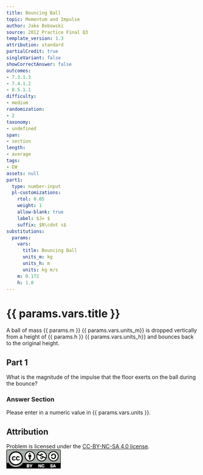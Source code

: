 ```yaml
---
title: Bouncing Ball
topic: Momentum and Impulse
author: Jake Bobowski
source: 2012 Practice Final Q3
template_version: 1.3
attribution: standard
partialCredit: true
singleVariant: false
showCorrectAnswer: false
outcomes:
- 7.3.1.3
- 7.4.1.2
- 8.5.1.1
difficulty:
- medium
randomization:
- 2
taxonomy:
- undefined
span:
- section
length:
- average
tags:
- EW
assets: null
part1:
  type: number-input
  pl-customizations:
    rtol: 0.05
    weight: 1
    allow-blank: true
    label: $J= $
    suffix: $N\cdot s$
substitutions:
  params:
    vars:
      title: Bouncing Ball
      units_m: kg
      units_h: m
      units: kg m/s
    m: 0.172
    h: 1.0
---
```

# {{ params.vars.title }}
A ball of mass {{ params.m }} {{ params.vars.units_m}} is dropped vertically from a height of {{ params.h }} {{ params.vars.units_h}} and bounces back to the original height.

## Part 1

What is the magnitude of the impulse that the floor exerts on the ball during the bounce?

### Answer Section

Please enter in a numeric value in {{ params.vars.units }}.

## Attribution

Problem is licensed under the [CC-BY-NC-SA 4.0 license](https://creativecommons.org/licenses/by-nc-sa/4.0/).<br> ![The Creative Commons 4.0 license requiring attribution-BY, non-commercial-NC, and share-alike-SA license.](https://raw.githubusercontent.com/firasm/bits/master/by-nc-sa.png)
